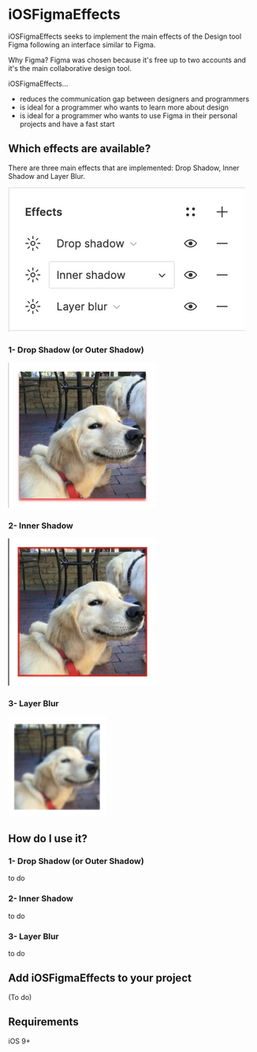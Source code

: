 iOSFigmaEffects
========
iOSFigmaEffects seeks to implement the main effects of the Design tool Figma following an interface similar to Figma.

Why Figma?
Figma was chosen because it's free up to two accounts and it's the main collaborative design tool.

iOSFigmaEffects...

 * reduces the communication gap between designers and programmers
 * is ideal for a programmer who wants to learn more about design 
 * is ideal for a programmer who wants to use Figma in their personal projects and have a fast start


Which effects are available?
 -------------------
 
 There are three main effects that are implemented:
 Drop Shadow, Inner Shadow and Layer Blur.
 

 
 ![Alt text](iOSFigmaEffects/Resources/figmaeffects.jpg?raw=true)
 
 

 
 ### 1- Drop Shadow (or Outer Shadow)


 ![Alt text](iOSFigmaEffects/Resources/dogdropshadow.jpg)
 


 ### 2- Inner Shadow
 
 ![Alt text](iOSFigmaEffects/Resources/doginnershadow.jpg)
 

 
 ### 3- Layer Blur
 
  ![Alt text](iOSFigmaEffects/Resources/doglayerblur.jpg)
 

 
How do I use it?
-------------------

 ### 1- Drop Shadow (or Outer Shadow)
 to do
 
 ### 2- Inner Shadow
 to do
 
 ### 3- Layer Blur
to do

Add iOSFigmaEffects to your project
----------------------------
(To do)

Requirements
------------
iOS 9+



